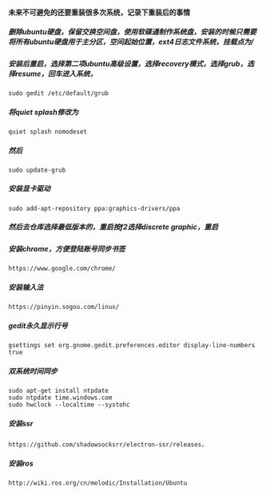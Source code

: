 #### 未来不可避免的还要重装很多次系统，记录下重装后的事情

##### 删除ubuntu硬盘，保留交换空间盘，使用软碟通制作系统盘，安装的时候只需要将所有ubuntu硬盘用于主分区，空间起始位置，ext4日志文件系统，挂载点为/

##### 安装后重启，选择第二项ubuntu高级设置，选择recovery模式，选择grub，选择resume，回车进入系统，
```
sudo gedit /etc/default/grub
```
##### 将quiet splash修改为
```
quiet splash nomodeset
```
##### 然后
```
sudo update-grub
```

##### 安装显卡驱动
```
sudo add-apt-repository ppa:graphics-drivers/ppa
```
##### 然后去仓库选择最低版本的，重启按f2选择discrete graphic，重启

##### 安装chrome，方便登陆账号同步书签
```
https://www.google.com/chrome/
```

##### 安装输入法
```
https://pinyin.sogou.com/linux/
```

##### gedit永久显示行号
```
gsettings set org.gnome.gedit.preferences.editor display-line-numbers true
```

##### 双系统时间同步
 ```
sudo apt-get install ntpdate
sudo ntpdate time.windows.com
sudo hwclock --localtime --systohc
 ```

##### 安装ssr
```
https://github.com/shadowsocksrr/electron-ssr/releases，
```

##### 安装ros
```
http://wiki.ros.org/cn/melodic/Installation/Ubuntu
```

























